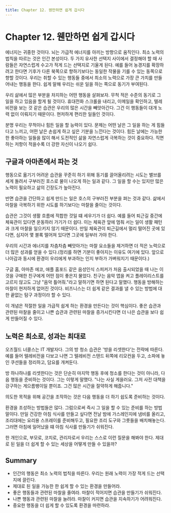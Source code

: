 ```yaml
---
title: Chapter 12. 웬만하면 쉽게 갑시다
---
```


# Chapter 12. 웬만하면 쉽게 갑시다

에너지는 귀중한 것이다. 뇌는 가급적 에너지를 아끼는 방향으로 움직인다. 최소 노력의 법칙을 따르는 것은 인간 본성이다. 두 가지 유사한 선택지 사이에서 결정해야 할 때 사람들은 자연스럽게 수고가 적게 드는 선택지로 기울게 된다. 예를 들어 농경지를 확장하려고 한다면 기후가 다른 북쪽으로 향하기보다는 동일한 작물을 기를 수 있는 동쪽으로 향할 것이다. 우리는 취할 수 있는 행동들 중에서 최소의 노력으로 가장 큰 가치를 만들어내는 행동을 한다. 쉽게 말해 우리는 쉬운 일을 하는 쪽으로 동기가 부여된다.

우리 삶에서 많은 부분을 차지하는 어떤 행동을 살펴보자. 무척 적은 수준의 동기로 그 일을 하고 있음을 할게 될 것이다. 휴대전화 스크롤을 내리고, 이메일을 확인하고, 텔레비전을 보는 것 같은 습관은 우리의 많은 시간을 빼앗아간다. 그건 이 행동들이 대개 노력 없이 이뤄지기 때문이다. 현저하게 편리한 일들인 것이다.

분명 우리는 무척이나 힘든 일을 할 능력이 있다. 문제는 어떤 날은 그 일을 하는 게 힘들다고 느끼고, 어떤 날은 손쉽게 하고 싶은 기분을 느낀다는 것이다. 힘든 날에는 가능한 한 좋아하는 일들을 많이 해서 도전적인 삶을 자연스럽게 극복하는 것이 중요하다. 직면하는 저항이 적을수록 더 강한 자신이 나오기 쉽다.

## 구글과 아마존에서 파는 것

행동으로 옮기기 어려운 습관을 꾸준히 하기 위해 동기를 끌어올리려는 시도는 밸브를 세게 돌려서 구부러진 호스로 물이 나오게 하는 일과 같다. 그 일을 할 수는 있지만 많은 노력이 필요하고 삶의 긴장도가 높아진다.

반면 습관을 간단하고 쉽게 만드는 일은 호스의 구부러진 부분을 펴는 것과 같다. 삶에서 마찰을 극복하기 위한 시도를 하기보다는 마찰을 줄이는 것이다.

습관은 그것이 생활 흐름에 적합한 것일 떄 세우기가 더 쉽다. 예를 들어 퇴근길 중간에 체육관이 있다면 운동하러 가기가 더 쉽다. 이는 체육관 앞에 멈춰 서는 일이 생활 패턴과 크게 마찰을 일으키지 않기 때문이다. 만일 체육관이 퇴근길에서 멀리 떨어진 곳에 있다면, 심지어 몇 블록 떨어져 있다면 그곳에 일부러 가야 한다.

우리의 시간과 에너지를 차츰차츰 빼앗아가는 마찰 요소들을 제거하면 더 적은 노력으로 더 많은 성과를 얻을 수 있다.(정리를 하면 기분이 좋아지는 이유도 여기에 있다. 앞으로 나아감과 동시에 환경이 우리에게 부과하는 인지 부하가 가벼워지기 때문이다.)

구글 홈, 아마존 에코, 애플 홈포드 같은 음성인식 스피커가 처음 출시되었을 때 나는 이것을 구매한 친구에게 어떤 점이 좋은지 물었다. 친구는 음악 앱을 켜고 플레이리스트를 고르지 않고도 그냥 "음악 틀어줘."라고 말하기면 하면 된다고 말했다. 행동을 방해하는 마찰이 현저하게 없어진 것이다. 비즈니스는 더 쉽게 같은 결과를 낼 수 있는 방법에 대한 끝없는 탐구 과정이라 할 수 있다.

이 개념은 적절한 일을 가급적 쉽게 하는 환경을 만든다는 것이 핵심이다. 좋은 습관과 관련된 마찰을 줄이고 나쁜 습관과 관련된 마찰을 증가시킨다면 더 나은 습관을 보다 쉽게 만들어질 수 있다.

## 노력은 최소로, 성과는 최대로

오즈월드 너콜스는 IT 개발자다. 그의 방 청소 습관은 '방을 리셋한다'는 전략에 따른다. 예를 들어 텔레비전을 다보고 나면 그 텔레비전 스탠드 뒤쪽에 리모컨을 두고, 소파에 놓인 쿠션들을 정리하고, 담요를 개켜둔다.

방 하나하나를 리셋한다는 것은 단순히 마지막 행동 후에 청소를 한다는 것이 아니라, 다음 행동을 준비하는 것이다. 그는 이렇게 말했다. "나는 사실 게을러요. 그저 사전 대책을 강구하는 게으름뱅이일 뿐이죠. 그건 많은 시간을 절약하게 해줍니다."

의도한 목적을 위해 공간을 조작하는 것은 다음 행동을 더 하기 쉽도록 준비하는 것이다.

환경을 조성하는 방법들은 많다. 그럼으로써 즉시 그 일을 할 수 있는 준비를 하는 방법 말이다. 만일 건강한 아침 식사를 만들고 싶다면 전날 밤에 가스레인지에 냄비를 올리고, 조리대에는 요리용 스프레이를 준비해두고, 필요한 조리 도구와 그릇들을 배치해놓는다. 그러면 아침에 일어났을 떄 아침 식사를 만들기가 쉬워진다.

한 개인으로, 부모로, 코치로, 관리자로서 우리는 스스로 이런 질문을 해봐야 한다. 제대로 된 일을 더 쉽게 할 수 있는 세상을 어떻게 만들 수 있을까?

## Summary

- 인간의 행동은 최소 노력의 법칙을 따른다. 우리는 원래 노력이 가장 적게 드는 선택지에 끌린다.
- 제대로 된 일을 가능한 한 쉽게 할 수 있는 환경을 만들어라.
- 좋은 행동들과 관련된 마찰을 줄여라. 마찰이 적어지면 습관을 만들기가 쉬워진다.
- 나쁜 행동과 관련된 마찰을 늘려라. 마찰이 커지면 습관을 지속하기가 어려워진다.
- 중요한 행동을 더 쉽게 할 수 있도록 환경을 마련하라.

